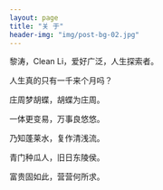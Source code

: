 ```yaml
---
layout: page
title: "关 于"
header-img: "img/post-bg-02.jpg"
---
```

黎涛，Clean Li，爱好广泛，人生探索者。

人生真的只有一千来个月吗？

<div align="left">

庄周梦胡蝶，胡蝶为庄周。<br>

一体更变易，万事良悠悠。<br>

乃知蓬莱水，复作清浅流。<br>

青门种瓜人，旧日东陵侯。<br>

富贵固如此，营营何所求。<br>
</div>
